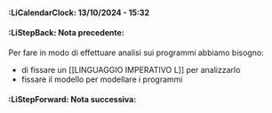 #### :LiCalendarClock:  13/10/2024 - 15:32
#### :LiStepBack: Nota precedente:

Per fare in modo di effettuare analisi sui programmi abbiamo bisogno:
- di fissare un [[LINGUAGGIO IMPERATIVO L]] per analizzarlo
- fissare il modello per modellare i programmi
#### :LiStepForward: Nota successiva: